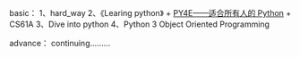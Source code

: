 basic：
1、hard_way
2、《Learing python》 + [PY4E——适合所有人的 Python](https://www.py4e.com/lessons) + CS61A
3、Dive into python
4、Python 3 Object Oriented Programming

advance：
continuing.........
